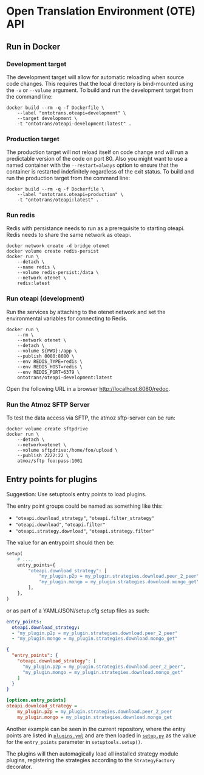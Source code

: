 # Open Translation Environment (OTE) API

## Run in Docker

### Development target

The development target will allow for automatic reloading when source code changes.
This requires that the local directory is bind-mounted using the `-v` or `--volume` argument.
To build and run the development target from the command line:

```shell
docker build --rm -q -f Dockerfile \
    --label "ontotrans.oteapi=development" \
    --target development \
    -t "ontotrans/oteapi-development:latest" .
```

### Production target

The production target will not reload itself on code change and will run a predictable version of the code on port 80.
Also you might want to use a named container with the `--restart=always` option to ensure that the container is restarted indefinitely regardless of the exit status.
To build and run the production target from the command line:

```shell
docker build --rm -q -f Dockerfile \
    --label "ontotrans.oteapi=production" \
    -t "ontotrans/oteapi:latest" .
```

### Run redis

Redis with persistance needs to run as a prerequisite to starting oteapi.
Redis needs to share the same network as oteapi.

```shell
docker network create -d bridge otenet
docker volume create redis-persist
docker run \
    --detach \
    --name redis \
    --volume redis-persist:/data \
    --network otenet \
    redis:latest
```

### Run oteapi (development)

Run the services by attaching to the otenet network and set the environmental variables for connecting to Redis.

```shell
docker run \
    --rm \
    --network otenet \
    --detach \
    --volume ${PWD}:/app \
    --publish 8080:8080 \
    --env REDIS_TYPE=redis \
    --env REDIS_HOST=redis \
    --env REDIS_PORT=6379 \
    ontotrans/oteapi-development:latest
```

Open the following URL in a browser [http://localhost:8080/redoc](http://localhost:8080/redoc).

### Run the Atmoz SFTP Server

To test the data access via SFTP, the atmoz sftp-server can be run:

```shell
docker volume create sftpdrive
docker run \
    --detach \
    --network=otenet \
    --volume sftpdrive:/home/foo/upload \
    --publish 2222:22 \
    atmoz/sftp foo:pass:1001
```

## Entry points for plugins

Suggestion: Use setuptools entry points to load plugins.

The entry point groups could be named as something like this:

- `"oteapi.download_strategy"`, `"oteapi.filter_strategy"`
- `"oteapi.download"`, `"oteapi.filter"`
- `"oteapi.strategy.download"`, `"oteapi.strategy.filter"`

The value for an entrypoint should then be:

```python
setup(
    # ...,
    entry_points={
        "oteapi.download_strategy": [
            "my_plugin.p2p = my_plugin.strategies.download.peer_2_peer",
            "my_plugin.mongo = my_plugin.strategies.download.mongo_get",
        ],
    },
)
```

or as part of a YAML/JSON/setup.cfg setup files as such:

```yaml
entry_points:
  oteapi.download_strategy:
  - "my_plugin.p2p = my_plugin.strategies.download.peer_2_peer"
  - "my_plugin.mongo = my_plugin.strategies.download.mongo_get"
```

```json
{
  "entry_points": {
    "oteapi.download_strategy": [
      "my_plugin.p2p = my_plugin.strategies.download.peer_2_peer",
      "my_plugin.mongo = my_plugin.strategies.download.mongo_get"
    ]
  }
}
```

```ini
[options.entry_points]
oteapi.download_strategy =
    my_plugin.p2p = my_plugin.strategies.download.peer_2_peer
    my_plugin.mongo = my_plugin.strategies.download.mongo_get
```

Another example can be seen in the current repository, where the entry points are listed in [`plugins.yml`](plugins.yml) and are then loaded in [`setup.py`](setup.py) as the value for the `entry_points` parameter in `setuptools.setup()`.

The plugins will then automagically load all installed strategy module plugins, registering the strategies according to the `StrategyFactory` decorator.
